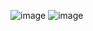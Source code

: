 ![image](https://github.com/PabloOdilon11/Projetos_Flutter/assets/113644378/9ac1b700-8d00-46a9-a75f-2cd3e6c3c2b1)
![image](https://github.com/PabloOdilon11/Projetos_Flutter/assets/113644378/c1a63ccd-0efe-4245-b1a8-bbfccda50c85)
